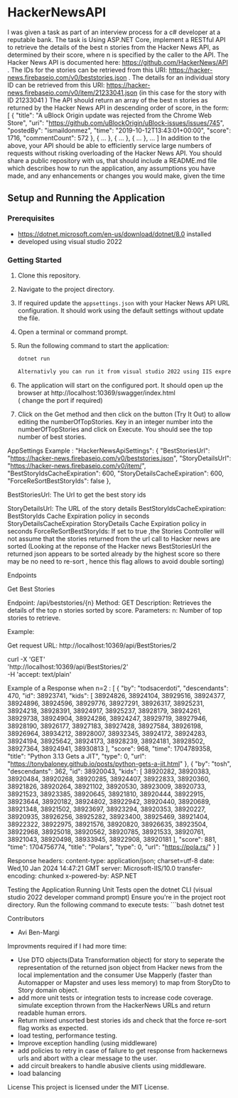 # HackerNewsAPI

I was given a task as part of an interview process for a c# developer at a reputable bank.
The task is 
Using ASP.NET Core, implement a RESTful API to retrieve the details of the best n stories from the Hacker News API, as determined by their score, where n is
specified by the caller to the API.
The Hacker News API is documented here: https://github.com/HackerNews/API .
The IDs for the stories can be retrieved from this URI: https://hacker-news.firebaseio.com/v0/beststories.json .
The details for an individual story ID can be retrieved from this URI: https://hacker-news.firebaseio.com/v0/item/21233041.json (in this case for the story with ID
21233041 )
The API should return an array of the best n stories as returned by the Hacker News API in descending order of score, in the form:
[
{
"title": "A uBlock Origin update was rejected from the Chrome Web Store",
"uri": "https://github.com/uBlockOrigin/uBlock-issues/issues/745",
"postedBy": "ismaildonmez",
"time": "2019-10-12T13:43:01+00:00",
"score": 1716,
"commentCount": 572
},
{ ... },
{ ... },
{ ... },
...
]
In addition to the above, your API should be able to efficiently service large numbers of requests without risking overloading of the Hacker News API.
You should share a public repository with us, that should include a README.md file which describes how to run the application, any assumptions you have made, and
any enhancements or changes you would make, given the time


## Setup and Running the Application

### Prerequisites
- https://dotnet.microsoft.com/en-us/download/dotnet/8.0 installed
- developed using visual studio 2022

### Getting Started
1. Clone this repository.
2. Navigate to the project directory.
3. If required update the `appsettings.json` with your Hacker News API URL configuration.
   It should work using the default settings without update the file. 
4. Open a terminal or command prompt.
5. Run the following command to start the application:
   ```bash
   dotnet run
   
   Alternativly you can run it from visual studio 2022 using IIS express. 

1. The application will start on the configured port. 
   It should open up the browser at 
   http://localhost:10369/swagger/index.html   
   ( change the port if required) 

2. Click on the Get method and then click on the button (Try It Out) to allow editing the numberOfTopStories. 
   Key in an integer number into the numberOfTopStories and click on Execute. 
   You should see the top number of best stories. 


AppSettings Example : 
 "HackerNewsApiSettings": {
   "BestStoriesUrl": "https://hacker-news.firebaseio.com/v0/beststories.json",
   "StoryDetailsUrl": "https://hacker-news.firebaseio.com/v0/item/",
   "BestStoryIdsCacheExpiration": 600,
   "StoryDetailsCacheExpiration": 600,
   "ForceReSortBestStoryIds": false
 },
    
 BestStoriesUrl:  The Url to get the best story ids
     
 StoryDetailsUrl: The URL of the story details 
 BestStoryIdsCacheExpiration: BestStoryIds Cache Expiration policy in seconds 
 StoryDetailsCacheExpiration StoryDetails Cache Expiration policy in seconds 
 ForceReSortBestStoryIds: If set to true ,the Stories Controller will not assume that the stories returned from the url call to Hacker news are sorted 
      (Looking at the reponse of the Hacker news BestStoriesUrl the returned json appears to be  sorted already by the highest score so there may be no need to re-sort , 
     hence this flag allows to avoid double sorting)



Endpoints

Get Best Stories

Endpoint: /api/beststories/{n}
Method: GET
Description: Retrieves the details of the top n stories sorted by score.
Parameters:
n: Number of top stories to retrieve.

Example: 

Get request URL: http://localhost:10369/api/BestStories/2

curl -X 'GET' \
  'http://localhost:10369/api/BestStories/2' \
  -H 'accept: text/plain'

Example of a Response when n=2 :
[
  {
    "by": "todsacerdoti",
    "descendants": 470,
    "id": 38923741,
    "kids": [
      38924826,
      38924104,
      38929516,
      38924377,
      38924896,
      38924596,
      38929776,
      38927291,
      38926317,
      38925231,
      38924218,
      38928391,
      38924917,
      38925237,
      38928179,
      38924261,
      38929738,
      38924904,
      38924286,
      38924247,
      38929719,
      38927946,
      38928190,
      38926177,
      38927183,
      38927428,
      38927584,
      38926198,
      38926964,
      38934212,
      38928007,
      38932345,
      38924172,
      38924283,
      38924194,
      38925642,
      38924173,
      38928239,
      38924181,
      38928502,
      38927364,
      38924941,
      38930813
    ],
    "score": 968,
    "time": 1704789358,
    "title": "Python 3.13 Gets a JIT",
    "type": 0,
    "url": "https://tonybaloney.github.io/posts/python-gets-a-jit.html"
  },
  {
    "by": "tosh",
    "descendants": 362,
    "id": 38920043,
    "kids": [
      38920282,
      38920383,
      38920484,
      38920268,
      38920285,
      38924407,
      38922833,
      38920360,
      38921826,
      38920264,
      38921102,
      38920530,
      38923009,
      38920733,
      38921523,
      38923385,
      38920645,
      38921810,
      38920444,
      38922915,
      38923644,
      38920182,
      38924802,
      38922942,
      38920440,
      38920689,
      38921348,
      38921502,
      38923697,
      38923294,
      38920353,
      38920227,
      38920935,
      38926256,
      38925282,
      38923400,
      38925469,
      38921404,
      38922322,
      38922975,
      38921576,
      38920820,
      38926635,
      38923504,
      38922968,
      38925018,
      38920562,
      38920785,
      38921533,
      38920761,
      38921043,
      38920498,
      38933945,
      38922908,
      38920181
    ],
    "score": 881,
    "time": 1704756774,
    "title": "Polars",
    "type": 0,
    "url": "https://pola.rs/"
  }
]

Response headers:
content-type: application/json; charset=utf-8 
 date: Wed,10 Jan 2024 14:47:21 GMT 
 server: Microsoft-IIS/10.0 
 transfer-encoding: chunked 
 x-powered-by: ASP.NET 

Testing the Application
Running Unit Tests
open the dotnet CLI (visual studio 2022 developer command prompt)
Ensure you're in the project root directory.
Run the following command to execute tests:
	```bash
	dotnet test

Contributors
* Avi Ben-Margi

Improvments required if I had more time:
- Use DTO objects(Data Transformation object) for story to seperate the representation of the returned json object from Hacker news from the local implementation and the consumer
  Use Mapperly (faster than Automapper or Mapster and uses less memory) to map from StoryDto to Story domain object. 
- add more unit tests or integration tests to increase code coverage. 
  simulate exception thrown from the HackerNews URLs and return readable human errors. 
- Return mixed unsorted best stories ids and check that the force re-sort flag works as expected.
- load testing, performance testing. 
- Improve exception handling (using middleware)
- add policies to retry in case of failure to get response from hackernews urls and abort with a clear message to the user.   
- add circuit breakers to handle abusive clients using middleware. 
- load balancing 

License
This project is licensed under the MIT License.
